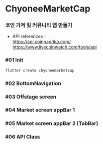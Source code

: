 # ChyoneeMarketCap

### 코인 가격 및 커뮤니티 앱 만들기

- API references : </br>
    https://api.coinpaprika.com/ </br>
    https://www.livecoinwatch.com/tools/api

### #01 Init

```bash
flutter create chyoneemarketcap
```

### #02 BottomNavigation

### #03 Offstage screen

### #04 Market screen appBar 1

### #05 Market screen appBar 2 (TabBar)

### #06 API Class